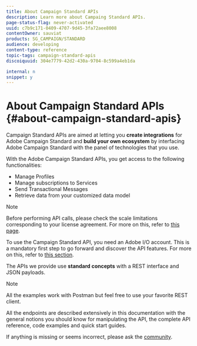 ```yaml
---
title: About Campaign Standard APIs
description: Learn more about Campaing Standard APIs.
page-status-flag: never-activated
uuid: c7b9c171-0409-4707-9d45-3fa72aee8008
contentOwner: sauviat
products: SG_CAMPAIGN/STANDARD
audience: developing
content-type: reference
topic-tags: campaign-standard-apis
discoiquuid: 304e7779-42d2-430a-9704-8c599a4eb1da

internal: n
snippet: y
---
```


# About Campaign Standard APIs {#about-campaign-standard-apis}

Campaign Standard APIs are aimed at letting you **create integrations** for Adobe Campaign Standard and **build your own ecosystem** by interfacing Adobe Campaign Standard with the panel of technologies that you use.

With the Adobe Campaign Standard APIs, you get access to the following functionalities:

* Manage Profiles
* Manage subscriptions to Services
* Send Transactional Messages
* Retrieve data from your customized data model

>[!NOTE]
>
>Before performing API calls, please check the scale limitations corresponding to your license agreement. For more on this, refer to [this page](https://helpx.adobe.com/legal/product-descriptions/campaign-standard.html#ITInfrastructureResourcesbyActiveProfilesTiers).

To use the Campaign Standard API, you need an Adobe I/O account. This is a mandatory first step to go forward and discover the API features.
For more on this, refer to [this section](../../api/using/setting-up-api-access.md).

The APIs we provide use **standard concepts** with a REST interface and JSON payloads.

>[!NOTE]
>
>All the examples work with Postman but feel free to use your favorite REST client.

All the endpoints are described extensively in this documentation with the general notions you should know for manipulating the API, the complete API reference, code examples and quick start guides.

If anything is missing or seems incorrect, please ask the [community](http://help-forums.adobe.com/content/adobeforums/en/campaign-forum/adobe-campaign.html).
